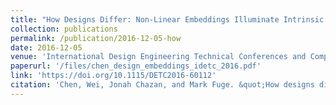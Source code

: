 ```yaml
---
title: "How Designs Differ: Non-Linear Embeddings Illuminate Intrinsic Design Complexity"
collection: publications
permalink: /publication/2016-12-05-how
date: 2016-12-05
venue: 'International Design Engineering Technical Conferences and Computers and Information in Engineering Conference'
paperurl: '/files/chen_design_embeddings_idetc_2016.pdf'
link: 'https://doi.org/10.1115/DETC2016-60112'
citation: 'Chen, Wei, Jonah Chazan, and Mark Fuge. &quot;How designs differ: Non-linear embeddings illuminate intrinsic design complexity.&quot; In <i>International Design Engineering Technical Conferences and Computers and Information in Engineering Conference<i>, vol. 50107, p. V02AT03A014. American Society of Mechanical Engineers, 2016.'
---
```

